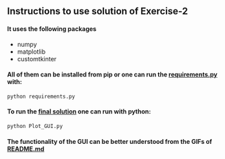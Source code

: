 ## Instructions to use solution of Exercise-2
#### It uses the following packages
- numpy
- matplotlib
- customtkinter
#### All of them can be installed from pip or one can run the [requirements.py](exercise2/requirements.py) with:
```
python requirements.py
```
#### To run the [final solution](exercise2/Plot_GUI.py) one can run with python:
```
python Plot_GUI.py
```
#### The functionality of the GUI can be better understood from the GIFs of [README.md](README.md)
